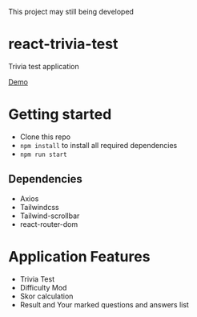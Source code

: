 This project may still being developed

# react-trivia-test

Trivia test application

[Demo]()



# Getting started

- Clone this repo
- `npm install` to install all required dependencies
- `npm run start`

## Dependencies
- Axios
- Tailwindcss
- Tailwind-scrollbar
- react-router-dom

# Application Features
- Trivia Test
- Difficulty Mod
- Skor calculation
- Result and Your marked questions and answers list
  
